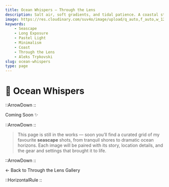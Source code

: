 ```yaml
---
title: Ocean Whispers — Through the Lens
description: Salt air, soft gradients, and tidal patience. A coastal study arriving soon with notes on mood & minimalism.
image: https://res.cloudinary.com/suv4o/image/upload/q_auto,f_auto,w_1200,e_sharpen:100/v1754699324/blog/through-the-lens/www.AleksTrpkovski.com_-_balnarring_beach_pastel_vr8u5e
keywords:
    - Seascape
    - Long Exposure
    - Pastel Light
    - Minimalism
    - Coast
    - Through the Lens
    - Aleks Trpkovski
slug: ocean-whispers
type: page
---
```


<h1 class="uppercase font-bold text-2xl sm:text-4xl text-center text-secondary mt-12 mb-6 flex items-center gap-2 tracking-tight">
  <div class="w-full">
    🌊 <span>Ocean Whispers</span>
  </div>
</h1>

::ArrowDown
::

<div class="text-center my-6">
    <p class="text-xl sm:text-3xl tracking-tight text-secondary drop-shadow-sm">Coming Soon <span class="inline-block animate-pulse">✨</span>
    </p>
</div>

::ArrowDown
::

<blockquote class="text-base sm:text-lg antialiased my-6 px-4 py-2 bg-green-blue text-secondary border-l-4 border-secondary rounded-md mb-8">
    <p class="my-2">This page is still in the works — soon you’ll find a curated grid of my favourite <strong>seascape</strong> shots, from tranquil shores to dramatic ocean horizons. Each image will be paired with its story, location details, and the gear and settings that brought it to life.</p>
</blockquote>

::ArrowDown
::

<div class="mb-8"></div>

<NuxtLink to="/through-the-lens" class="w-full text-lg sm:text-xl underline text-secondary text-center block font-bold">← Back to Through the Lens Gallery</NuxtLink>

<div class="mb-8"></div>

::HorizontalRule
::
